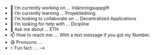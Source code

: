 - 🔭 I’m currently working on ... Inlämningsuppgift
- 🌱 I’m currently learning ... Projektledning
- 👯 I’m looking to collaborate on ... Decentralized Applications
- 🤔 I’m looking for help with ... Dicipline
- 💬 Ask me about ... ETH
- 📫 How to reach me: ... With a text message if you got my Number.
- 😄 Pronouns: ...
- ⚡ Fun fact: ...
-->
